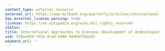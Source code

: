 ```yaml
---
content_type: external-resource
external_url: https://www.milbank.org/quarterly/articles/international-approaches-to-economic-development-of-undeveloped-areas/
has_external_license_warning: true
license: https://en.wikipedia.org/wiki/All_rights_reserved
status: ''
title: International Approaches to Economic Development of Undeveloped Areas
uid: 520ae459-7d3a-4cad-bd86-94db8f50a201
wayback_url: ''
---
```

